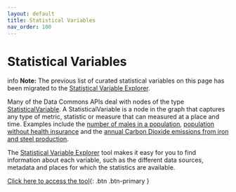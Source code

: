 ```yaml
---
layout: default
title: Statistical Variables
nav_order: 100
---
```


# Statistical Variables

<div markdown="span" class="alert alert-success" role="alert">
   <span class="material-icons md-16">info</span> <b>Note:</b>
    The previous list of curated statistical variables on this page has been migrated to the  <a href="https://datacommons.org/tools/statvar#">Statistical Variable Explorer</a>.
</div>

Many of the Data Commons APIs deal with nodes of the type
[StatisticalVariable](https://datacommons.org/browser/StatisticalVariable). A StatisticalVariable is a node in the graph that captures any type of metric, statistic or measure that can measured at a place and time. Examples include the [number of males in a population](https://datacommons.org/browser/Count_Person_Male), [population without health insurance](https://autopush.datacommons.org/tools/statvar#Count_Person_NoHealthInsurance) and the [annual Carbon Dioxide emissions from iron and steel production](https://autopush.datacommons.org/tools/statvar#Annual_Emissions_GreenhouseGas_IronAndSteelProduction_NonBiogenic).

The [Statistical Variable Explorer](https://datacommons.org/tools/statvar) tool makes it easy for you to find information about each variable, such as the different data sources, metadata and places for which the statistics are available.

[Click here to access the tool](https://datacommons.org/tools/statvar#){: .btn .btn-primary }
